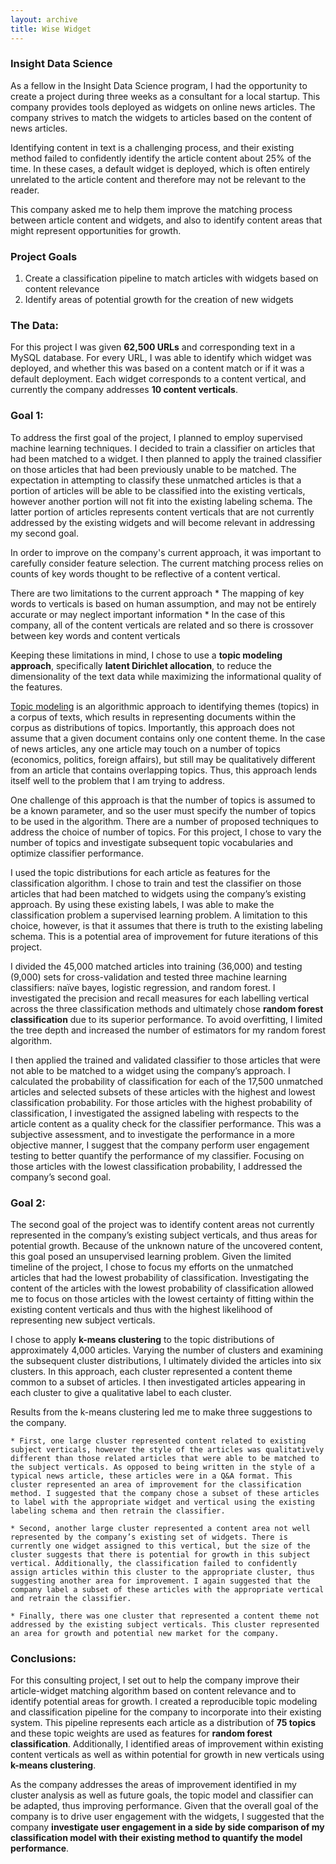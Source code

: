 ```yaml
---
layout: archive
title: Wise Widget
---
```




### Insight Data Science

As a fellow in the Insight Data Science program, I had the opportunity to create a project during three weeks as a consultant for a local startup. This company provides tools deployed as widgets on online news articles. The company strives to match the widgets to articles based on the content of news articles.

Identifying content in text is a challenging process, and their existing method failed to confidently identify the article content about 25% of the time. In these cases, a default widget is deployed, which is often entirely unrelated to the article content and therefore may not be relevant to the reader. 

This company asked me to help them improve the matching process between article content and widgets, and also to identify content areas that might represent opportunities for growth.

### Project Goals

1. Create a classification pipeline to match articles with widgets based on content relevance
2. Identify areas of potential growth for the creation of new widgets

### The Data: 

For this project I was given __62,500 URLs__ and corresponding text in a MySQL database. For every URL, I was able to identify which widget was deployed, and whether this was based on a content match or if it was a default deployment. Each widget corresponds to a content vertical, and currently the company addresses __10 content verticals__.

### Goal 1: 

To address the first goal of the project, I planned to employ supervised machine learning techniques. I decided to train a classifier on articles that had been matched to a widget. I then planned to apply the trained classifier on those articles that had been previously unable to be matched. The expectation in attempting to classify these unmatched articles is that a portion of articles will be able to be classified into the existing verticals, however another portion will not fit into the existing labeling schema. The latter portion of articles represents content verticals that are not currently addressed by the existing widgets and will become relevant in addressing my second goal. 

In order to improve on the company's current approach, it was important to carefully consider feature selection. The current matching process relies on counts of key words thought to be reflective of a content vertical. 

There are two limitations to the current approach
	* The mapping of key words to verticals is based on human assumption, and may not be entirely accurate or may neglect important information
	* In the case of this company, all of the content verticals are related and so there is crossover between key words and content verticals

Keeping these limitations in mind, I chose to use a __topic modeling approach__, specifically __latent Dirichlet allocation__, to reduce the dimensionality of the text data while maximizing the informational quality of the features.

[Topic modeling](https://www.cs.princeton.edu/~blei/papers/Blei2012.pdf "Topic Modeling Reference") is an algorithmic approach to identifying themes (topics) in a corpus of texts, which results in representing documents within the corpus as distributions of topics. Importantly, this approach does not assume that a given document contains only one content theme. In the case of news articles, any one article may touch on a number of topics (economics, politics, foreign affairs), but still may be qualitatively different from an article that contains overlapping topics. Thus, this approach lends itself well to the problem that I am trying to address. 

One challenge of this approach is that the number of topics is assumed to be a known parameter, and so the user must specify the number of topics to be used in the algorithm. There are a number of proposed techniques to address the choice of number of topics. For this project, I chose to vary the number of topics and investigate subsequent topic vocabularies and optimize classifier performance. 

I used the topic distributions for each article as features for the classification algorithm. I chose to train and test the classifier on those articles that had been matched to widgets using the company’s existing approach. By using these existing labels, I was able to make the classification problem a supervised learning problem. A limitation to this choice, however, is that it assumes that there is truth to the existing labeling schema. This is a potential area of improvement for future iterations of this project.

I divided the 45,000 matched articles into training (36,000) and testing (9,000) sets for cross-validation and tested three machine learning classifiers: naïve bayes, logistic regression, and random forest. I investigated the precision and recall measures for each labelling vertical across the three classification methods and ultimately chose __random forest classification__ due to its superior performance. To avoid overfitting, I limited the tree depth and increased the number of estimators for my random forest algorithm.

I then applied the trained and validated classifier to those articles that were not able to be matched to a widget using the company’s approach. I calculated the probability of classification for each of the 17,500 unmatched articles and selected subsets of these articles with the highest and lowest classification probability. For those articles with the highest probability of classification, I investigated the assigned labeling with respects to the article content as a quality check for the classifier performance. This was a subjective assessment, and to investigate the performance in a more objective manner, I suggest that the company perform user engagement testing to better quantify the performance of my classifier. Focusing on those articles with the lowest classification probability, I addressed the company’s second goal.


### Goal 2:

The second goal of the project was to identify content areas not currently represented in the company’s existing subject verticals, and thus areas for potential growth. Because of the unknown nature of the uncovered content, this goal posed an unsupervised learning problem. Given the limited timeline of the project, I chose to focus my efforts on the unmatched articles that had the lowest probability of classification. Investigating the content of the articles with the lowest probability of classification allowed me to focus on those articles with the lowest certainty of fitting within the existing content verticals and thus with the highest likelihood of representing new subject verticals. 

I chose to apply __k-means clustering__ to the topic distributions of approximately 4,000 articles. Varying the number of clusters and examining the subsequent cluster distributions, I ultimately divided the articles into six clusters. In this approach, each cluster represented a content theme common to a subset of articles. I then investigated articles appearing in each cluster to give a qualitative label to each cluster. 

Results from the k-means clustering led me to make three suggestions to the company.

	* First, one large cluster represented content related to existing subject verticals, however the style of the articles was qualitatively different than those related articles that were able to be matched to the subject verticals. As opposed to being written in the style of a typical news article, these articles were in a Q&A format. This cluster represented an area of improvement for the classification method. I suggested that the company chose a subset of these articles to label with the appropriate widget and vertical using the existing labeling schema and then retrain the classifier.

	* Second, another large cluster represented a content area not well represented by the company’s existing set of widgets. There is currently one widget assigned to this vertical, but the size of the cluster suggests that there is potential for growth in this subject vertical. Additionally, the classification failed to confidently assign articles within this cluster to the appropriate cluster, thus suggesting another area for improvement. I again suggested that the company label a subset of these articles with the appropriate vertical and retrain the classifier. 

	* Finally, there was one cluster that represented a content theme not addressed by the existing subject verticals. This cluster represented an area for growth and potential new market for the company. 



### Conclusions:

For this consulting project, I set out to help the company improve their article-widget matching algorithm based on content relevance and to identify potential areas for growth. I created a reproducible topic modeling and classification pipeline for the company to incorporate into their existing system. This pipeline represents each article as a distribution of __75 topics__ and these topic weights are used as features for __random forest classification__. Additionally, I identified areas of improvement within existing content verticals as well as within potential for growth in new verticals using __k-means clustering__. 

As the company addresses the areas of improvement identified in my cluster analysis as well as future goals, the topic model and classifier can be adapted, thus improving performance. Given that the overall goal of the company is to drive user engagement with the widgets, I suggested that the company __investigate user engagement in a side by side comparison of my classification model with their existing method to quantify the model performance__. 



